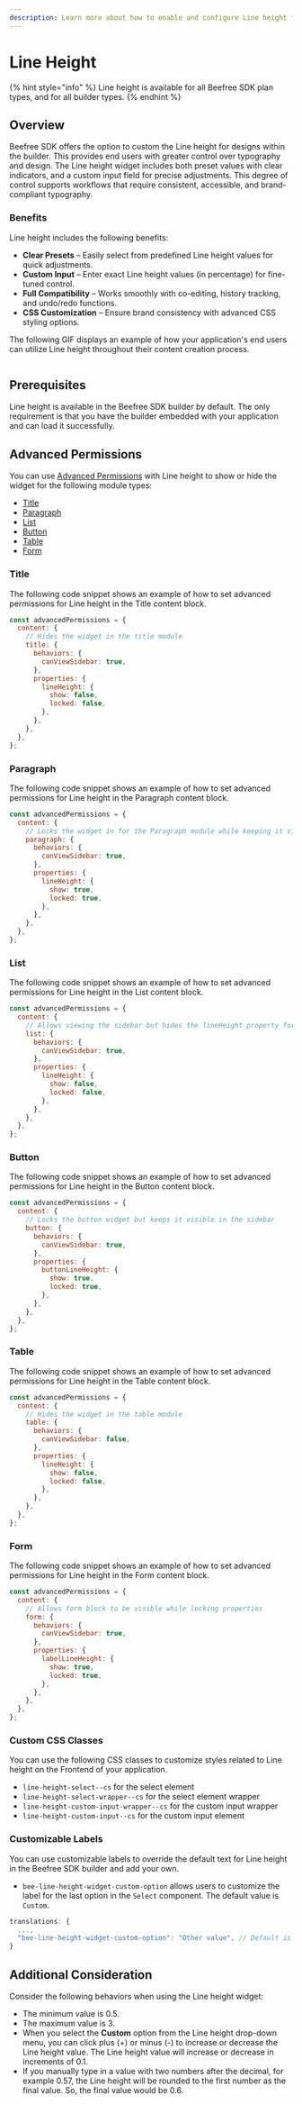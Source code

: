 ```yaml
---
description: Learn more about how to enable and configure Line height for your end users.
---
```


# Line Height

{% hint style="info" %}
Line height is available for all Beefree SDK plan types, and for all builder types.
{% endhint %}

## Overview

Beefree SDK offers the option to custom the Line height for designs within the builder. This provides end users with greater control over typography and design. The Line height widget includes both preset values with clear indicators, and a custom input field for precise adjustments. This degree of control supports workflows that require consistent, accessible, and brand-compliant typography.

### Benefits

Line height includes the following benefits:

* **Clear Presets** – Easily select from predefined Line height values for quick adjustments.
* **Custom Input** – Enter exact Line height values (in percentage) for fine-tuned control.
* **Full Compatibility** – Works smoothly with co-editing, history tracking, and undo/redo functions.
* **CSS Customization** – Ensure brand consistency with advanced CSS styling options.

The following GIF displays an example of how your application's end users can utilize Line height throughout their content creation process.

<figure><img src="../.gitbook/assets/line height.gif" alt=""><figcaption></figcaption></figure>

## Prerequisites

Line height is available in the Beefree SDK builder by default. The only requirement is that you have the builder embedded with your application and can load it successfully.

## Advanced Permissions

You can use [Advanced Permissions](advanced-options/advanced-permissions.md) with Line height to show or hide the widget for the following module types:

* [Title](line-height.md#title)
* [Paragraph](line-height.md#paragraph)
* [List](line-height.md#list)
* [Button](line-height.md#button)
* [Table](line-height.md#table)
* [Form](line-height.md#form)

### Title

The following code snippet shows an example of how to set advanced permissions for Line height in the Title content block.

```javascript
const advancedPermissions = {
  content: {
    // Hides the widget in the title module
    title: {
      behaviors: {
        canViewSidebar: true,
      },
      properties: {
        lineHeight: {
          show: false,
          locked: false,
        },
      },
    },
  },
};
```

### Paragraph

The following code snippet shows an example of how to set advanced permissions for Line height in the Paragraph content block.&#x20;

```javascript
const advancedPermissions = {
  content: {
    // Locks the widget in for the Paragraph module while keeping it visible
    paragraph: {
      behaviors: {
        canViewSidebar: true,
      },
      properties: {
        lineHeight: {
          show: true,
          locked: true,
        },
      },
    },
  },
};
```

### List

The following code snippet shows an example of how to set advanced permissions for Line height in the List content block.

```javascript
const advancedPermissions = {
  content: {
    // Allows viewing the sidebar but hides the lineHeight property for lists
    list: {
      behaviors: {
        canViewSidebar: true,
      },
      properties: {
        lineHeight: {
          show: false,
          locked: false,
        },
      },
    },
  },
};

```

### Button

The following code snippet shows an example of how to set advanced permissions for Line height in the Button content block.&#x20;

```javascript
const advancedPermissions = {
  content: {
    // Locks the button widget but keeps it visible in the sidebar
    button: {
      behaviors: {
        canViewSidebar: true,
      },
      properties: {
        buttonLineHeight: {
          show: true,
          locked: true,
        },
      },
    },
  },
};

```

### Table

The following code snippet shows an example of how to set advanced permissions for Line height in the Table content block.&#x20;

```javascript
const advancedPermissions = {
  content: {
    // Hides the widget in the table module
    table: {
      behaviors: {
        canViewSidebar: false,
      },
      properties: {
        lineHeight: {
          show: false,
          locked: false,
        },
      },
    },
  },
};
```

### Form

The following code snippet shows an example of how to set advanced permissions for Line height in the Form content block.&#x20;

```javascript
const advancedPermissions = {
  content: {
    // Allows form block to be visible while locking properties
    form: {
      behaviors: {
        canViewSidebar: true,
      },
      properties: {
        labelLineHeight: {
          show: true,
          locked: true,
        },
      },
    },
  },
};
```

### Custom CSS Classes <a href="#custom-css-classes" id="custom-css-classes"></a>

You can use the following CSS classes to customize styles related to Line height on the Frontend of your application.

* `line-height-select--cs` for the select element
* `line-height-select-wrapper--cs` for the select element wrapper
* `line-height-custom-input-wrapper--cs` for the custom input wrapper
* `line-height-custom-input--cs` for the custom input element

### Customizable Labels <a href="#customizable-labels" id="customizable-labels"></a>

You can use customizable labels to override the default text for Line height in the Beefree SDK builder and add your own.&#x20;

* `bee-line-height-widget-custom-option` allows users to customize the label for the last option in the `Select` component. The default value is `Custom`.

```javascript
translations: {
  ...,
  "bee-line-height-widget-custom-option": "Other value", // Default is "Custom"
}
```

## Additional Consideration

Consider the following behaviors when using the Line height widget:

* The minimum value is 0.5.
* The maximum value is 3.
* When you select the **Custom** option from the Line height drop-down menu, you can click plus (+) or minus (-) to increase or decrease the Line height value. The Line height value will increase or decrease in increments of 0.1.
* If you manually type in a value with two numbers after the decimal, for example 0.57, the Line height will be rounded to the first number as the final value. So, the final value would be 0.6.&#x20;
